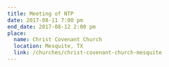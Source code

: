 ```yaml
---
title: Meeting of NTP
date: 2017-08-11 7:00 pm
end_date: 2017-08-12 2:00 pm
place:
  name: Christ Covenant Church
  location: Mesquite, TX
  link: /churches/christ-covenant-church-mesquite
---
```

